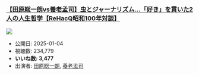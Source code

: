 ### [【田原総一朗vs養老孟司】虫とジャーナリズム…「好き」を貫いた2人の人生哲学【ReHacQ昭和100年対談】](https://www.youtube.com/watch?v=k3AOtxFw9BE)
[![](https://img.youtube.com/vi/k3AOtxFw9BE/sddefault.jpg)](https://www.youtube.com/watch?v=k3AOtxFw9BE)
-   公開日: 2025-01-04
-   視聴数: 234,779
-   **いいね数: 3,477**
-   出演者: [田原総一朗](/rehacq_fan/people/田原総一朗 "wikilink"), [養老孟司](/rehacq_fan/people/養老孟司 "wikilink")
